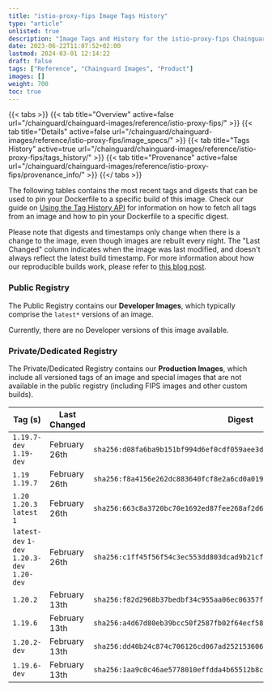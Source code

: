 ```yaml
---
title: "istio-proxy-fips Image Tags History"
type: "article"
unlisted: true
description: "Image Tags and History for the istio-proxy-fips Chainguard Image"
date: 2023-06-22T11:07:52+02:00
lastmod: 2024-03-01 12:14:22
draft: false
tags: ["Reference", "Chainguard Images", "Product"]
images: []
weight: 700
toc: true
---
```


{{< tabs >}}
{{< tab title="Overview" active=false url="/chainguard/chainguard-images/reference/istio-proxy-fips/" >}}
{{< tab title="Details" active=false url="/chainguard/chainguard-images/reference/istio-proxy-fips/image_specs/" >}}
{{< tab title="Tags History" active=true url="/chainguard/chainguard-images/reference/istio-proxy-fips/tags_history/" >}}
{{< tab title="Provenance" active=false url="/chainguard/chainguard-images/reference/istio-proxy-fips/provenance_info/" >}}
{{</ tabs >}}

The following tables contains the most recent tags and digests that can be used to pin your Dockerfile to a specific build of this image. Check our guide on [Using the Tag History API](/chainguard/chainguard-images/using-the-tag-history-api/) for information on how to fetch all tags from an image and how to pin your Dockerfile to a specific digest.

Please note that digests and timestamps only change when there is a change to the image, even though images are rebuilt every night. The "Last Changed" column indicates when the image was last modified, and doesn't always reflect the latest build timestamp. For more information about how our reproducible builds work, please refer to [this blog post](https://www.chainguard.dev/unchained/reproducing-chainguards-reproducible-image-builds).

### Public Registry
The Public Registry contains our **Developer Images**, which typically comprise the `latest*` versions of an image.

Currently, there are no Developer versions of this image available.

### Private/Dedicated Registry
The Private/Dedicated Registry contains our **Production Images**, which include all versioned tags of an image and special images that are not available in the public registry (including FIPS images and other custom builds).

| Tag (s)                                       | Last Changed  | Digest                                                                    |
|-----------------------------------------------|---------------|---------------------------------------------------------------------------|
|  `1.19.7-dev` `1.19-dev`                      | February 26th | `sha256:d08fa6ba9b151bf994d6ef0cdf059aee3d8630a103219480f6aefd5adf809569` |
|  `1.19` `1.19.7`                              | February 26th | `sha256:f8a4156e262dc883640fcf8e2a6cd0a01932956d70a7b8dd6845f243c09ea785` |
|  `1.20` `1.20.3` `latest` `1`                 | February 26th | `sha256:663c8a3720bc70e1692ed87fee268af2d600b7d9c6c6b4694ad34229385d5617` |
|  `latest-dev` `1-dev` `1.20.3-dev` `1.20-dev` | February 26th | `sha256:c1ff45f56f54c3ec553dd803dcad9b21cf2d77c8b1dc99da2b52419722e5485c` |
|  `1.20.2`                                     | February 13th | `sha256:f82d2968b37bedbf34c955aa06ec06357f5d15a340ad63a4a9bacdadb0d12827` |
|  `1.19.6`                                     | February 13th | `sha256:a4d67d80eb39bcc50f2587fb02f64ecf58de52e8f120981c588b972eb8e35d18` |
|  `1.20.2-dev`                                 | February 13th | `sha256:dd40b24c874c706126cd067ad25215360643c4c39963cd579a6dd5953dcb9bdd` |
|  `1.19.6-dev`                                 | February 13th | `sha256:1aa9c0c46ae5778010effdda4b65512b8c5b0b9df0b3484a55b4307dcecda8d8` |

